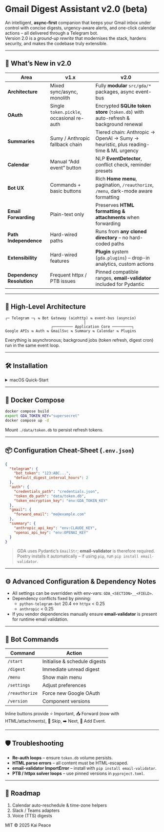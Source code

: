 # Gmail Digest Assistant v2.0 (beta)

An intelligent, **async-first** companion that keeps your Gmail inbox under control with concise digests, urgency-aware alerts, and one-click calendar actions – all delivered through a Telegram bot.  
Version 2.0 is a _ground-up rewrite_ that modernises the stack, hardens security, and makes the codebase truly extensible.

---

## 🚀 What’s New in v2.0
| Area | v1.x | **v2.0** |
|------|------|----------|
| **Architecture** | Mixed sync/async, monolith | Fully **modular** `src/gda/*` packages, async event-bus |
| **OAuth** | Single `token.pickle`, occasional re-auth | Encrypted **SQLite token store** (`token.db`) with auto-refresh & background renewal |
| **Summaries** | Sumy / Anthropic fallback chain | Tiered chain: Anthropic → OpenAI → Sumy → heuristic, plus reading-time & ML urgency |
| **Calendar** | Manual “Add event” button | NLP **EventDetector**, conflict check, reminder presets |
| **Bot UX** | Commands + basic buttons | Rich **Home menu**, pagination, `/reauthorize`, `/menu`, dark-mode aware formatting |
| **Email Forwarding** | Plain-text only | Preserves **HTML formatting & attachments** when forwarding |
| **Path Independence** | Hard-wired paths | Runs from **any cloned directory** – no hard-coded paths |
| **Extensibility** | Hard-wired features | **Plugin** system (`gda.plugins`) – drop-in analytics, custom actions |
| **Dependency Resolution** | Frequent httpx / PTB issues | Pinned compatible ranges, **email-validator** included for Pydantic |

---

## 📐 High-Level Architecture
```
┌─ Telegram ─┐ ⇆ Bot Gateway (aiohttp) ⇆ event-bus (asyncio)
                                    │
                     ┌───────── Application Core ─────────┐
Google APIs ⇆ Auth ⇆ GmailSvc ⇆ Summary ⇆ Calendar ⇆ Plugins
```

Everything is asynchronous; background jobs (token refresh, digest cron) run in the same event loop.

---

## 🛠 Installation

<details>
<summary>macOS Quick-Start</summary>

1. **Prereqs**

```bash
brew install git python@3.11 poetry
brew install openssl libffi sqlite            # crypto libs
brew install qt6                               # GUI wizard (optional)
brew install --cask docker                     # container runtime
```

2. **Clone**

```bash
git clone https://github.com/aNtiTrust-38/gmaildigest.git
cd gmaildigest && git checkout v2-rebuild
```

3. **Install**

```bash
poetry install -E gui              # add --without gui on headless servers
```

4. **Configure**

```bash
poetry run gda setup
```

5. **Run**

```bash
poetry run gda run
```
</details>

---

## 🐳 Docker Compose

```bash
docker compose build
export GDA_TOKEN_KEY="supersecret"
docker compose up -d
```

Mount `./data/token.db` to persist refresh tokens.

---

## 📦 Configuration Cheat-Sheet (`.env.json`)

```json
{
  "telegram": {
    "bot_token": "123:ABC...",
    "default_digest_interval_hours": 2
  },
  "auth": {
    "credentials_path": "credentials.json",
    "token_db_path": "data/token.db",
    "token_encryption_key": "env:GDA_TOKEN_KEY"
  },
  "gmail": {
    "forward_email": "me@example.com"
  },
  "summary": {
    "anthropic_api_key": "env:CLAUDE_KEY",
    "openai_api_key": "env:OPENAI_KEY"
  }
}
```
> GDA uses Pydantic’s `EmailStr`; **email-validator** is therefore required.  
> Poetry installs it automatically – if using `pip`, run `pip install email-validator`.

---

## ⚙️ Advanced Configuration & Dependency Notes

* All settings can be overridden with env-vars: `GDA_<SECTION>__<FIELD>`.
* Dependency conflicts fixed by pinning:
  * `python-telegram-bot` 20.4 ↔ `httpx` < 0.25
  * `anthropic` < 0.25
* If you vendor dependencies manually ensure **email-validator** is present for runtime email validation.

---

## 💬 Bot Commands

| Command | Action |
|---------|--------|
| `/start` | Initialise & schedule digests |
| `/digest` | Immediate unread digest |
| `/menu` | Show main menu |
| `/settings` | Adjust preferences |
| `/reauthorize` | Force new Google OAuth |
| `/version` | Component versions |

Inline buttons provide ⭐ Important, 📤 Forward (now with HTML/attachments), 🚫 Skip, ➡️ Next, 📅 Add Event.

---

## 🛡 Troubleshooting

* **Re-auth loops** – ensure `token.db` volume persists.
* **HTML parse errors** – all content must be HTML-escaped.
* **email-validator ImportError** – install with `pip install email-validator`.
* **PTB / httpx solver loops** – use pinned versions in `pyproject.toml`.

---

## 📅 Roadmap

1. Calendar auto-reschedule & time-zone helpers  
2. Slack / Teams adapters  
3. Voice (TTS) digests  

MIT © 2025 Kai Peace
